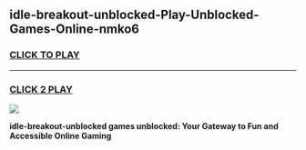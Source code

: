 
## idle-breakout-unblocked-Play-Unblocked-Games-Online-nmko6
<h3>
<a href="https://premium76.site?title=idle-breakout-unblocked&ref=24A">CLICK TO PLAY</a></h3>
<hr>

<h3>
<a href="https://premium76.site?title=idle-breakout-unblocked&ref=24A">CLICK 2 PLAY</a>
  
</h3>

<a href="https://premium76.site?title=idle-breakout-unblocked&ref=24A"><img src="https://clearcache.store/games.png"></a>


**idle-breakout-unblocked games unblocked: Your Gateway to Fun and Accessible Online Gaming**
